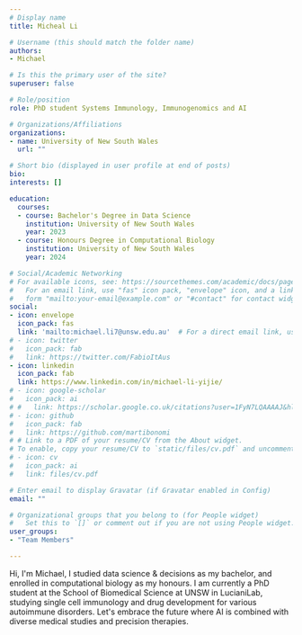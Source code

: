 ```yaml
---
# Display name
title: Micheal Li

# Username (this should match the folder name)
authors: 
- Michael

# Is this the primary user of the site?
superuser: false

# Role/position
role: PhD student Systems Immunology, Immunogenomics and AI

# Organizations/Affiliations
organizations:
- name: University of New South Wales
  url: ""

# Short bio (displayed in user profile at end of posts)
bio: 
interests: []

education:
  courses:
  - course: Bachelor's Degree in Data Science
    institution: University of New South Wales
    year: 2023
  - course: Honours Degree in Computational Biology
    institution: University of New South Wales
    year: 2024

# Social/Academic Networking
# For available icons, see: https://sourcethemes.com/academic/docs/page-builder/#icons
#   For an email link, use "fas" icon pack, "envelope" icon, and a link in the
#   form "mailto:your-email@example.com" or "#contact" for contact widget.
social:
- icon: envelope
  icon_pack: fas
  link: 'mailto:michael.li7@unsw.edu.au'  # For a direct email link, use "mailto:test@example.org".
# - icon: twitter
#   icon_pack: fab
#   link: https://twitter.com/FabioItAus
- icon: linkedin
  icon_pack: fab
  link: https://www.linkedin.com/in/michael-li-yijie/ 
# - icon: google-scholar
#   icon_pack: ai
# #   link: https://scholar.google.co.uk/citations?user=1FyN7LQAAAAJ&hl=en&oi=ao
# - icon: github
#   icon_pack: fab
#   link: https://github.com/martibonomi
# # Link to a PDF of your resume/CV from the About widget.
# To enable, copy your resume/CV to `static/files/cv.pdf` and uncomment the lines below.
# - icon: cv
#   icon_pack: ai
#   link: files/cv.pdf

# Enter email to display Gravatar (if Gravatar enabled in Config)
email: ""

# Organizational groups that you belong to (for People widget)
#   Set this to `[]` or comment out if you are not using People widget.
user_groups:
- "Team Members"

---
```

Hi, I'm Michael, I studied data science & decisions as my bachelor, and enrolled in computational biology as my honours. 
I am currently a PhD student at the School of Biomedical Science at UNSW in LucianiLab, studying single cell immunology and drug development for various autoimmune disorders. 
Let's embrace the future where AI is combined with diverse medical studies and precision therapies.
